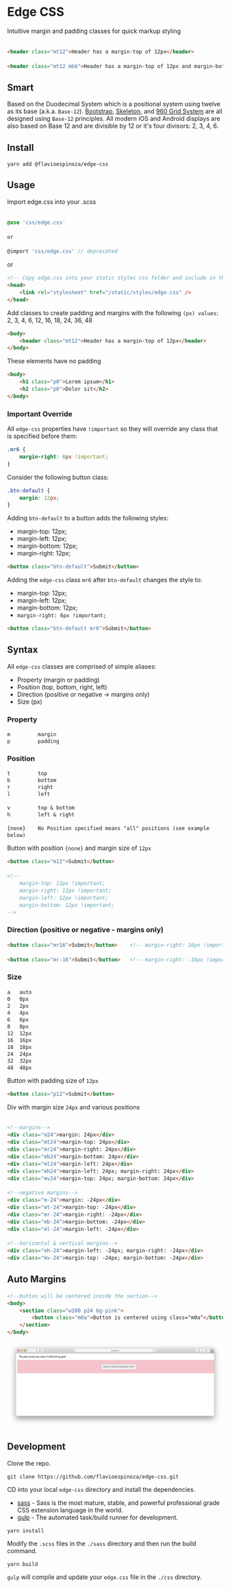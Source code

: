 # Edge CSS

Intuitive margin and padding classes for quick markup styling

```html

<header class="mt12">Header has a margin-top of 12px</header>

<header class="mt12 mb6">Header has a margin-top of 12px and margin-bottom of 6px</header>
```

## Smart

Based on the Duodecimal System which is a positional system using twelve as its base (a.k.a. `Base-12`). [Bootstrap](https://getbootstrap.com/), [Skeleton](http://getskeleton.com/), and [960 Grid System](https://960.gs/) are all designed using `Base-12` principles. All modern iOS and Android displays are also based on Base 12 and are divisible by 12 or it's four divisors: 2, 3, 4, 6.

## Install

```shell
yarn add @flavioespinoza/edge-css
```

## Usage
Import edge.css into your .scss
```scss

@use 'css/edge.css'

or 

@import 'css/edge.css' // deprecated
```

or

```html
<!-- Copy edge.css into your static styles css folder and include in the head of your index.html -->
<head>
    <link rel="stylesheet" href="/static/styles/edge.css" />
</head>
```

Add classes to create padding and margins with the following `(px) values`: 2, 3, 4, 6, 12, 16, 18, 24, 36, 48

```html
<body>
    <header class="mt12">Header has a margin-top of 12px</header>
</body>
```

These elements have no padding

```html
<body>
    <h1 class="p0">Lorem ipsum</h1>
    <h2 class="p0">Dolor sit</h2>
</body>
```

### Important Override
All `edge-css` properties have `!important` so they will override any class that is specified before them:

```css
.mr6 {
    margin-right: 6px !important;
}
```

Consider the following button class:
```css
.btn-default {
    margin: 12px;
}
```

Adding `btn-default` to a button adds the following styles:
- margin-top: 12px;
- margin-left: 12px;
- margin-bottom: 12px;
- margin-right: 12px;

```html
<button class="btn-default">Submit</button>
```


Adding the `edge-css` class `mr6` after `btn-default` changes the style to:
- margin-top: 12px;
- margin-left: 12px;
- margin-bottom: 12px;
- `margin-right: 6px !important;`

```html
<button class="btn-default mr6">Submit</button>
```

## Syntax
All `edge-css` classes are comprised of simple aliases:
- Property (margin or padding)
- Position (top, bottom, right, left)
- Direction (positive or negative -> margins only)
- Size (px)

### Property

```shell
m         margin
p         padding
```

### Position

```shell
t         top
b         bottom
r         right
l         left

v         top & bottom
h         left & right

{none}    No Position specified means "all" positions (see example below)
```

Button with position `{none}` and margin size of `12px`
```html
<button class="m12">Submit</button>    

<!-- 
    margin-top: 12px !important; 
    margin-right: 12px !important; 
    margin-left: 12px !important; 
    margin-bottom: 12px !important;
-->
```

### Direction (positive or negative - margins only)

```html
<button class="mr16">Submit</button>    <!-- margin-right: 16px !important; -->

<button class="mr-16">Submit</button>   <!-- margin-right: -16px !important; -->
```

### Size

```shell
a   auto
0   0px
2   2px
4   4px
6   6px
8   8px
12  12px
16  16px
18  18px
24  24px
32  32px
48  48px
```

Button with padding size of `12px`
```html
<button class="p12">Submit</button>
```

Div with margin size `24px` and various positions
```html

<!--margins-->
<div class="m24">margin: 24px</div>
<div class="mt24">margin-top: 24px</div>
<div class="mr24">margin-right: 24px</div>
<div class="mb24">margin-bottom: 24px</div>
<div class="ml24">margin-left: 24px</div>
<div class="mh24">margin-left: 24px; margin-right: 24px</div>
<div class="mv24">margin-top: 24px; margin-bottom: 24px</div>

<!--negative margins-->
<div class="m-24">margin: -24px</div>
<div class="mt-24">margin-top: -24px</div>
<div class="mr-24">margin-right: -24px</div>
<div class="mb-24">margin-bottom: -24px</div>
<div class="ml-24">margin-left: -24px</div>

<!--horizontal & vertical margins-->
<div class="mh-24">margin-left: -24px; margin-right: -24px</div>
<div class="mv-24">margin-top: -24px; margin-bottom: -24px</div>
```

## Auto Margins

```html
<!--button will be centered inside the section-->
<body>
    <section class="w100 p24 bg-pink">
        <button class="m0a">Button is centered using class="m0a"</button>
    </section>
</body>

```
![docs/assets/img/margin-0-auto.png](docs/assets/img/magin-0-auto.png)

## Development

Clone the repo.
```shell
git clone https://github.com/flavioespinoza/edge-css.git
```

CD into your local `edge-css` directory and install the dependencies.
-   [sass] - Sass is the most mature, stable, and powerful professional grade CSS extension language in the world.
-   [gulp] - The automated task/build runner for development.

```shell
yarn install
```

Modify the `.scss` files in the `./sass` directory and then run the build command.
```shell
yarn build
```
`gulp` will compile and update your `edge.css` file in the `./css` directory.

[sass]: http://sass-lang.com/install
[gulp]: https://github.com/gulpjs/gulp/blob/master/docs/getting-started.md
